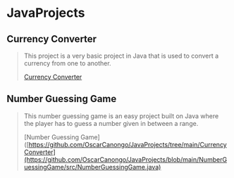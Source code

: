 # JavaProjects
<h2>Currency Converter</h2>

> This project is a very basic project in Java that is used to convert a currency from one to another.
> 
> [Currency Converter](https://github.com/OscarCanongo/JavaProjects/tree/main/CurrencyConverter)

<h2>Number Guessing Game</h2>

> This number guessing game is an easy project built on Java where the player has to guess a number given in between a range.
> 
> [Number Guessing Game]([https://github.com/OscarCanongo/JavaProjects/tree/main/CurrencyConverter](https://github.com/OscarCanongo/JavaProjects/blob/main/NumberGuessingGame/src/NumberGuessingGame.java)
